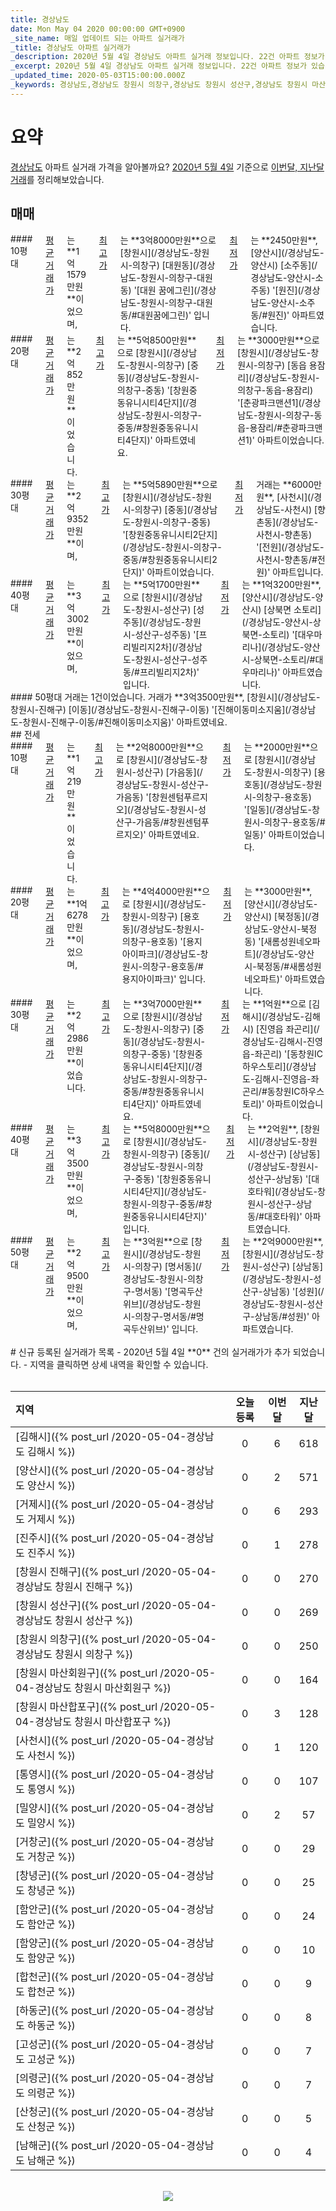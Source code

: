 ```yaml
---
title: 경상남도
date: Mon May 04 2020 00:00:00 GMT+0900
_site_name: 매일 업데이트 되는 아파트 실거래가
_title: 경상남도 아파트 실거래가
_description: 2020년 5월 4일 경상남도 아파트 실거래 정보입니다. 22건 아파트 정보가 있습니다.
_excerpt: 2020년 5월 4일 경상남도 아파트 실거래 정보입니다. 22건 아파트 정보가 있습니다.
_updated_time: 2020-05-03T15:00:00.000Z
_keywords: 경상남도,경상남도 창원시 의창구,경상남도 창원시 성산구,경상남도 창원시 마산합포구,경상남도 창원시 마산회원구,경상남도 창원시 진해구,경상남도 진주시,경상남도 통영시,경상남도 사천시,경상남도 김해시,경상남도 밀양시,경상남도 거제시,경상남도 양산시,경상남도 의령군,경상남도 함안군,경상남도 창녕군,경상남도 고성군,경상남도 남해군,경상남도 하동군,경상남도 산청군,경상남도 함양군,경상남도 거창군,경상남도 합천군
---
```



# 요약
<ins>경상남도</ins> 아파트 실거래 가격을 알아볼까요? <ins>2020년 5월 4일</ins> 기준으로 <ins>이번달, 지난달 거래</ins>를 정리해보았습니다.

## 매매
<div class="container">
<div class="six columns" markdown="1">
#### 10평대
<ins>평균 거래가</ins>는 **1억1579만원**이었으며, <ins>최고가</ins>는 **3억8000만원**으로 [창원시](/경상남도-창원시-의창구) [대원동](/경상남도-창원시-의창구-대원동) '[대원 꿈에그린](/경상남도-창원시-의창구-대원동/#대원꿈에그린)' 입니다. <ins>최저가</ins>는 **2450만원**, [양산시](/경상남도-양산시) [소주동](/경상남도-양산시-소주동) '[원진](/경상남도-양산시-소주동/#원진)' 아파트였습니다.
</div>
<div class="six columns" markdown="1">
#### 20평대
<ins>평균 거래가</ins>는 **2억852만원**이었습니다. <ins>최고가</ins>는 **5억8500만원**으로 [창원시](/경상남도-창원시-의창구) [중동](/경상남도-창원시-의창구-중동) '[창원중동유니시티4단지](/경상남도-창원시-의창구-중동/#창원중동유니시티4단지)' 아파트였네요. <ins>최저가</ins>는 **3000만원**으로 [창원시](/경상남도-창원시-의창구) [동읍 용잠리](/경상남도-창원시-의창구-동읍-용잠리) '[춘광파크맨션1](/경상남도-창원시-의창구-동읍-용잠리/#춘광파크맨션1)' 아파트이었습니다.
</div>
</div>
<div class="container">
<div class="six columns" markdown="1">
#### 30평대
<ins>평균 거래가</ins>는 **2억9352만원**이며, <ins>최고가</ins>는 **5억5890만원**으로 [창원시](/경상남도-창원시-의창구) [중동](/경상남도-창원시-의창구-중동) '[창원중동유니시티2단지](/경상남도-창원시-의창구-중동/#창원중동유니시티2단지)' 아파트이었습니다. <ins>최저가</ins> 거래는 **6000만원**, [사천시](/경상남도-사천시) [향촌동](/경상남도-사천시-향촌동) '[전원](/경상남도-사천시-향촌동/#전원)' 아파트입니다.
</div>
<div class="six columns" markdown="1">
#### 40평대
<ins>평균 거래가</ins>는 **3억3002만원**이었으며, <ins>최고가</ins>는 **5억1700만원**으로 [창원시](/경상남도-창원시-성산구) [성주동](/경상남도-창원시-성산구-성주동) '[프리빌리지2차](/경상남도-창원시-성산구-성주동/#프리빌리지2차)' 입니다. <ins>최저가</ins>는 **1억3200만원**, [양산시](/경상남도-양산시) [상북면 소토리](/경상남도-양산시-상북면-소토리) '[대우마리나](/경상남도-양산시-상북면-소토리/#대우마리나)' 아파트였습니다.
</div>
</div>
<div class="container">
<div class="twelve columns" markdown="1">
#### 50평대
거래는 1건이었습니다. 거래가 **3억3500만원**, [창원시](/경상남도-창원시-진해구) [이동](/경상남도-창원시-진해구-이동) '[진해이동미소지움](/경상남도-창원시-진해구-이동/#진해이동미소지움)' 아파트였네요.
</div>
</div>
## 전세
<div class="container">
<div class="six columns" markdown="1">
#### 10평대
<ins>평균 거래가</ins>는 **1억219만원**이었습니다. <ins>최고가</ins>는 **2억8000만원**으로 [창원시](/경상남도-창원시-성산구) [가음동](/경상남도-창원시-성산구-가음동) '[창원센텀푸르지오](/경상남도-창원시-성산구-가음동/#창원센텀푸르지오)' 아파트였네요. <ins>최저가</ins>는 **2000만원**으로 [창원시](/경상남도-창원시-의창구) [용호동](/경상남도-창원시-의창구-용호동) '[일동](/경상남도-창원시-의창구-용호동/#일동)' 아파트이었습니다.
</div>
<div class="six columns" markdown="1">
#### 20평대
<ins>평균 거래가</ins>는 **1억6278만원**이었으며, <ins>최고가</ins>는 **4억4000만원**으로 [창원시](/경상남도-창원시-의창구) [용호동](/경상남도-창원시-의창구-용호동) '[용지 아이파크](/경상남도-창원시-의창구-용호동/#용지아이파크)' 입니다. <ins>최저가</ins>는 **3000만원**, [양산시](/경상남도-양산시) [북정동](/경상남도-양산시-북정동) '[새롬성원네오파트](/경상남도-양산시-북정동/#새롬성원네오파트)' 아파트였습니다.
</div>
</div>
<div class="container">
<div class="six columns" markdown="1">
#### 30평대
<ins>평균 거래가</ins>는 **2억2986만원**이었습니다. <ins>최고가</ins>는 **3억7000만원**으로 [창원시](/경상남도-창원시-의창구) [중동](/경상남도-창원시-의창구-중동) '[창원중동유니시티4단지](/경상남도-창원시-의창구-중동/#창원중동유니시티4단지)' 아파트였네요. <ins>최저가</ins>는 **1억원**으로 [김해시](/경상남도-김해시) [진영읍 좌곤리](/경상남도-김해시-진영읍-좌곤리) '[동창원IC하우스토리](/경상남도-김해시-진영읍-좌곤리/#동창원IC하우스토리)' 아파트이었습니다.
</div>
<div class="six columns" markdown="1">
#### 40평대
<ins>평균 거래가</ins>는 **3억3500만원**이었으며, <ins>최고가</ins>는 **5억8000만원**으로 [창원시](/경상남도-창원시-의창구) [중동](/경상남도-창원시-의창구-중동) '[창원중동유니시티4단지](/경상남도-창원시-의창구-중동/#창원중동유니시티4단지)' 입니다. <ins>최저가</ins>는 **2억원**, [창원시](/경상남도-창원시-성산구) [상남동](/경상남도-창원시-성산구-상남동) '[대호타워](/경상남도-창원시-성산구-상남동/#대호타워)' 아파트였습니다.
</div>
</div>
<div class="container">
<div class="twelve columns" markdown="1">
#### 50평대
<ins>평균 거래가</ins>는 **2억9500만원**이었으며, <ins>최고가</ins>는 **3억원**으로 [창원시](/경상남도-창원시-의창구) [명서동](/경상남도-창원시-의창구-명서동) '[명곡두산위브](/경상남도-창원시-의창구-명서동/#명곡두산위브)' 입니다. <ins>최저가</ins>는 **2억9000만원**, [창원시](/경상남도-창원시-성산구) [상남동](/경상남도-창원시-성산구-상남동) '[성원](/경상남도-창원시-성산구-상남동/#성원)' 아파트였습니다.
</div>
</div>


<br>
# 신규 등록된 실거래가 목록
- 2020년 5월 4일 **0** 건의 실거래가가 추가 되었습니다.
- 지역을 클릭하면 상세 내역을 확인할 수 있습니다.
<br><br>

| 지역 | 오늘 등록 | 이번달 | 지난달 |
|:---|:---:|:---:|:---:|
| [김해시]({% post_url /2020-05-04-경상남도 김해시 %}) | 0 | 6 | 618|
| [양산시]({% post_url /2020-05-04-경상남도 양산시 %}) | 0 | 2 | 571|
| [거제시]({% post_url /2020-05-04-경상남도 거제시 %}) | 0 | 6 | 293|
| [진주시]({% post_url /2020-05-04-경상남도 진주시 %}) | 0 | 1 | 278|
| [창원시 진해구]({% post_url /2020-05-04-경상남도 창원시 진해구 %}) | 0 | 0 | 270|
| [창원시 성산구]({% post_url /2020-05-04-경상남도 창원시 성산구 %}) | 0 | 0 | 269|
| [창원시 의창구]({% post_url /2020-05-04-경상남도 창원시 의창구 %}) | 0 | 0 | 250|
| [창원시 마산회원구]({% post_url /2020-05-04-경상남도 창원시 마산회원구 %}) | 0 | 0 | 164|
| [창원시 마산합포구]({% post_url /2020-05-04-경상남도 창원시 마산합포구 %}) | 0 | 3 | 128|
| [사천시]({% post_url /2020-05-04-경상남도 사천시 %}) | 0 | 1 | 120|
| [통영시]({% post_url /2020-05-04-경상남도 통영시 %}) | 0 | 0 | 107|
| [밀양시]({% post_url /2020-05-04-경상남도 밀양시 %}) | 0 | 2 | 57|
| [거창군]({% post_url /2020-05-04-경상남도 거창군 %}) | 0 | 0 | 29|
| [창녕군]({% post_url /2020-05-04-경상남도 창녕군 %}) | 0 | 0 | 25|
| [함안군]({% post_url /2020-05-04-경상남도 함안군 %}) | 0 | 0 | 24|
| [함양군]({% post_url /2020-05-04-경상남도 함양군 %}) | 0 | 0 | 10|
| [합천군]({% post_url /2020-05-04-경상남도 합천군 %}) | 0 | 0 | 9|
| [하동군]({% post_url /2020-05-04-경상남도 하동군 %}) | 0 | 0 | 8|
| [고성군]({% post_url /2020-05-04-경상남도 고성군 %}) | 0 | 0 | 7|
| [의령군]({% post_url /2020-05-04-경상남도 의령군 %}) | 0 | 0 | 7|
| [산청군]({% post_url /2020-05-04-경상남도 산청군 %}) | 0 | 0 | 5|
| [남해군]({% post_url /2020-05-04-경상남도 남해군 %}) | 0 | 0 | 4|

<p align="center"><br><img src="https://via.placeholder.com/700x120"><br></p>
